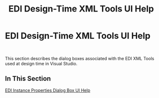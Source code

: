 ﻿---
title: EDI Design-Time XML Tools UI Help
TOCTitle: EDI Design-Time XML Tools UI Help
ms:assetid: 93ee3fb0-7be4-4d13-8923-3cdd2c2f4866
ms:mtpsurl: https://msdn.microsoft.com/library/Bb743587(v=BTS.80)
ms:contentKeyID: 51529769
ms.date: 08/30/2017
mtps_version: v=BTS.80
---

# EDI Design-Time XML Tools UI Help

 

This section describes the dialog boxes associated with the EDI XML Tools used at design time in Visual Studio.

## In This Section

[EDI Instance Properties Dialog Box UI Help](edi-instance-properties-dialog-box-ui-help.md)


